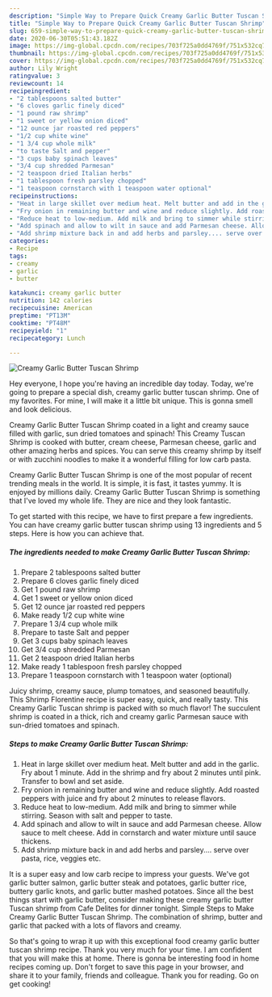 ```yaml
---
description: "Simple Way to Prepare Quick Creamy Garlic Butter Tuscan Shrimp"
title: "Simple Way to Prepare Quick Creamy Garlic Butter Tuscan Shrimp"
slug: 659-simple-way-to-prepare-quick-creamy-garlic-butter-tuscan-shrimp
date: 2020-06-30T05:51:43.182Z
image: https://img-global.cpcdn.com/recipes/703f725a0dd4769f/751x532cq70/creamy-garlic-butter-tuscan-shrimp-recipe-main-photo.jpg
thumbnail: https://img-global.cpcdn.com/recipes/703f725a0dd4769f/751x532cq70/creamy-garlic-butter-tuscan-shrimp-recipe-main-photo.jpg
cover: https://img-global.cpcdn.com/recipes/703f725a0dd4769f/751x532cq70/creamy-garlic-butter-tuscan-shrimp-recipe-main-photo.jpg
author: Lily Wright
ratingvalue: 3
reviewcount: 14
recipeingredient:
- "2 tablespoons salted butter"
- "6 cloves garlic finely diced"
- "1 pound raw shrimp"
- "1 sweet or yellow onion diced"
- "12 ounce jar roasted red peppers"
- "1/2 cup white wine"
- "1 3/4 cup whole milk"
- "to taste Salt and pepper"
- "3 cups baby spinach leaves"
- "3/4 cup shredded Parmesan"
- "2 teaspoon dried Italian herbs"
- "1 tablespoon fresh parsley chopped"
- "1 teaspoon cornstarch with 1 teaspoon water optional"
recipeinstructions:
- "Heat in large skillet over medium heat. Melt butter and add in the garlic. Fry about 1 minute. Add in the shrimp and fry about 2 minutes until pink. Transfer to bowl and set aside."
- "Fry onion in remaining butter and wine and reduce slightly. Add roasted peppers with juice and fry about 2 minutes to release flavors."
- "Reduce heat to low-medium. Add milk and bring to simmer while stirring. Season with salt and pepper to taste."
- "Add spinach and allow to wilt in sauce and add Parmesan cheese. Allow sauce to melt cheese. Add in cornstarch and water mixture until sauce thickens."
- "Add shrimp mixture back in and add herbs and parsley.... serve over pasta, rice, veggies etc."
categories:
- Recipe
tags:
- creamy
- garlic
- butter

katakunci: creamy garlic butter 
nutrition: 142 calories
recipecuisine: American
preptime: "PT13M"
cooktime: "PT48M"
recipeyield: "1"
recipecategory: Lunch

---
```



![Creamy Garlic Butter Tuscan Shrimp](https://img-global.cpcdn.com/recipes/703f725a0dd4769f/751x532cq70/creamy-garlic-butter-tuscan-shrimp-recipe-main-photo.jpg)

Hey everyone, I hope you're having an incredible day today. Today, we're going to prepare a special dish, creamy garlic butter tuscan shrimp. One of my favorites. For mine, I will make it a little bit unique. This is gonna smell and look delicious.

Creamy Garlic Butter Tuscan Shrimp coated in a light and creamy sauce filled with garlic, sun dried tomatoes and spinach! This Creamy Tuscan Shrimp is cooked with butter, cream cheese, Parmesan cheese, garlic and other amazing herbs and spices. You can serve this creamy shrimp by itself or with zucchini noodles to make it a wonderful filling for low carb pasta.

Creamy Garlic Butter Tuscan Shrimp is one of the most popular of recent trending meals in the world. It is simple, it is fast, it tastes yummy. It is enjoyed by millions daily. Creamy Garlic Butter Tuscan Shrimp is something that I've loved my whole life. They are nice and they look fantastic.


To get started with this recipe, we have to first prepare a few ingredients. You can have creamy garlic butter tuscan shrimp using 13 ingredients and 5 steps. Here is how you can achieve that.

<!--inarticleads1-->

##### The ingredients needed to make Creamy Garlic Butter Tuscan Shrimp:

1. Prepare 2 tablespoons salted butter
1. Prepare 6 cloves garlic finely diced
1. Get 1 pound raw shrimp
1. Get 1 sweet or yellow onion diced
1. Get 12 ounce jar roasted red peppers
1. Make ready 1/2 cup white wine
1. Prepare 1 3/4 cup whole milk
1. Prepare to taste Salt and pepper
1. Get 3 cups baby spinach leaves
1. Get 3/4 cup shredded Parmesan
1. Get 2 teaspoon dried Italian herbs
1. Make ready 1 tablespoon fresh parsley chopped
1. Prepare 1 teaspoon cornstarch with 1 teaspoon water (optional)


Juicy shrimp, creamy sauce, plump tomatoes, and seasoned beautifully. This Shrimp Florentine recipe is super easy, quick, and really tasty. This Creamy Garlic Tuscan shrimp is packed with so much flavor! The succulent shrimp is coated in a thick, rich and creamy garlic Parmesan sauce with sun-dried tomatoes and spinach. 

<!--inarticleads2-->

##### Steps to make Creamy Garlic Butter Tuscan Shrimp:

1. Heat in large skillet over medium heat. Melt butter and add in the garlic. Fry about 1 minute. Add in the shrimp and fry about 2 minutes until pink. Transfer to bowl and set aside.
1. Fry onion in remaining butter and wine and reduce slightly. Add roasted peppers with juice and fry about 2 minutes to release flavors.
1. Reduce heat to low-medium. Add milk and bring to simmer while stirring. Season with salt and pepper to taste.
1. Add spinach and allow to wilt in sauce and add Parmesan cheese. Allow sauce to melt cheese. Add in cornstarch and water mixture until sauce thickens.
1. Add shrimp mixture back in and add herbs and parsley.... serve over pasta, rice, veggies etc.


It is a super easy and low carb recipe to impress your guests. We&#39;ve got garlic butter salmon, garlic butter steak and potatoes, garlic butter rice, buttery garlic knots, and garlic butter mashed potatoes. Since all the best things start with garlic butter, consider making these creamy garlic butter Tuscan shrimp from Cafe Delites for dinner tonight. Simple Steps to Make Creamy Garlic Butter Tuscan Shrimp. The combination of shrimp, butter and garlic that packed with a lots of flavors and creamy. 

So that's going to wrap it up with this exceptional food creamy garlic butter tuscan shrimp recipe. Thank you very much for your time. I am confident that you will make this at home. There is gonna be interesting food in home recipes coming up. Don't forget to save this page in your browser, and share it to your family, friends and colleague. Thank you for reading. Go on get cooking!
